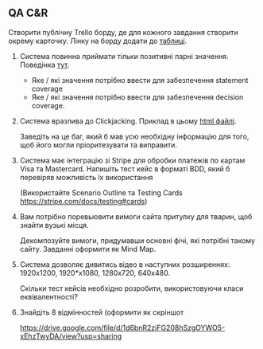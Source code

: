 ## QA C&R

Створити публічну Trello борду, де для кожного завдання створити окрему карточку.  Лiнку на борду додати до [таблиці](https://docs.google.com/spreadsheets/d/1ghGfB5cJ5V9pxSS9PQR4LqBT0-dLNp6twpiAGR3Zem4/edit?usp=sharing).

1. Система повинна приймати тільки позитивні парні значення. Поведінка [тут](https://drive.google.com/file/d/1HtU0C4bDj1tX_kztH43KjsMxsEdmc_4p/view?usp=sharing).
    - Яке / які значення потрібно ввести для забезпечення statement coverage
    - Яке / які значення потрібно ввести для забезпечення decision coverage.

2. Система вразлива до Clickjacking. Приклад в цьому [html файлі](https://drive.google.com/file/d/1Quf7AgSlPKgq0ROtVGJlyr-0O-rzMt4E/view?usp=sharing).

    Заведіть на це баг, який б мав усю необхідну інформацію для того, щоб його могли пріоритезувати та виправити.

3. Система має інтеграцію зі Stripe для обробки платежів по картам Visa та Mastercard. Напишіть тест кейс в форматі BDD, який б перевіряв можливість їх використання

    (Використайте Scenario Outline та Testing Cards  https://stripe.com/docs/testing#cards)

4. Вам потрібно поревьювити вимоги сайта притулку для тварин, щоб знайти вузькі місця. 

    Декомпозуйте вимоги, придумавши основні фічі, які потрібні такому сайту. Завданні оформити як Mind Map.

5. Система дозволяє дивитись відео в наступних розширеннях: 1920x1200, 1920*x1080, 1280x720, 640x480. 

    Скільки тест кейсів необхідно розробити, використовуючи класи еквівалентності?

6. Знайдіть 8 відмінностей (оформити як скріншот

    https://drive.google.com/file/d/1d6bnR2zjFG208hSzgOYWO5-xEhzTwyDA/view?usp=sharing
